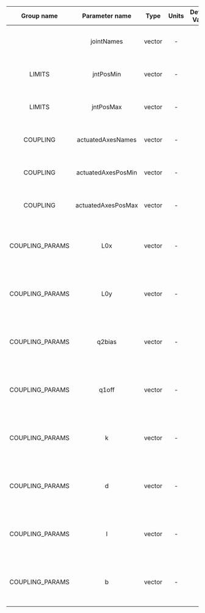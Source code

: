 | Group name      | Parameter name     | Type            | Units   | Default Value  | Required | Description                                    | Notes                            |
|:---------------:|:------------------:|:---------------:|:-------:|:--------------:|:--------:|:----------------------------------------------:|:--------------------------------:|
|                 | jointNames         | vector<string>  | -       | -              |  Yes     | Names of the physical joints                   |                                  |
| LIMITS          | jntPosMin          | vector<double>  | -       | -              |  Yes     | Phyisical joints' position minimum             |                                  |
| LIMITS          | jntPosMax          | vector<double>  | -       | -              |  Yes     | Phyisical joints' position maximum             |                                  |                                 |
| COUPLING        | actuatedAxesNames  | vector<string>  | -       | -              |  Yes     | Names of the actuated axes                     |                                  |
| COUPLING        | actuatedAxesPosMin | vector<double>  | -       | -              |  Yes     | Actuated axes' position minimum                |                                  |
| COUPLING        | actuatedAxesPosMax | vector<double>  | -       | -              |  Yes     | Actuated axes' position maximum                |                                  |
| COUPLING_PARAMS | L0x                | vector<double>  | -       | -              |  Yes     | x coordinate of the first end of the lever is  | The lenght of the list must be 5 |
| COUPLING_PARAMS | L0y                | vector<double>  | -       | -              |  Yes     | y coordinate of the first end of the lever is  | The lenght of the list must be 5 |
| COUPLING_PARAMS | q2bias             | vector<double>  | -       | -              |  Yes     | Angle of L1 - P1 when the finger is fully open | The lenght of the list must be 5 |
| COUPLING_PARAMS | q1off              | vector<double>  | -       | -              |  Yes     | Angle of P1 - P0 when the finger is closed     | The lenght of the list must be 5 |
| COUPLING_PARAMS | k                  | vector<double>  | -       | -              |  Yes     | Connecting rod length, L1-L0                   | The lenght of the list must be 5 |
| COUPLING_PARAMS | d                  | vector<double>  | -       | -              |  Yes     | Distance between the two joints, P1 and P0     | The lenght of the list must be 5 |
| COUPLING_PARAMS | l                  | vector<double>  | -       | -              |  Yes     | Distance between L1 and P1                     | The lenght of the list must be 5 |
| COUPLING_PARAMS | b                  | vector<double>  | -       | -              |  Yes     | Distance between L0 and P0                     | The lenght of the list must be 5 |